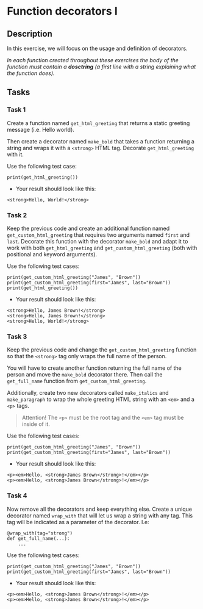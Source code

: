 # Function decorators I

## Description

In this exercise, we will focus on the usage and definition of decorators.

*In each function created throughout these exercises the body of the function must contain a **dosctring** (a first line with a string explaining what the function does).*

##

## Tasks

###

### Task 1

Create a function named `get_html_greeting` that returns a static greeting message (i.e. Hello world).

Then create a decorator named `make_bold` that takes a function returning a string and wraps it with a `<strong>` HTML tag. Decorate `get_html_greeting` with it.

Use the following test case:

```
print(get_html_greeting())
```

- Your result should look like this:

```
<strong>Hello, World!</strong>
```

###

### Task 2

Keep the previous code and create an additional function named `get_custom_html_greeting` that requires two arguments named `first` and `last`. Decorate this function with the decorator `make_bold` and adapt it to work with both `get_html_greeting` and `get_custom_html_greeting` (both with positional and keyword arguments).

Use the following test cases:

```
print(get_custom_html_greeting("James", "Brown"))
print(get_custom_html_greeting(first="James", last="Brown"))
print(get_html_greeting())
```

- Your result should look like this:

```
<strong>Hello, James Brown!</strong>
<strong>Hello, James Brown!</strong>
<strong>Hello, World!</strong>
```

###

### Task 3

Keep the previous code and change the `get_custom_html_greeting` function so that the `<strong>` tag only wraps the full name of the person.

You will have to create another function returning the full name of the person and move the `make_bold` decorator there. Then call the `get_full_name` function from `get_custom_html_greeting`.

Additionally, create two new decorators called `make_italics` and `make_paragraph` to wrap the whole greeting HTML string with an `<em>` and a `<p>` tags.

> Attention! The `<p>` must be the root tag and the `<em>` tag must be inside of it.

Use the following test cases:

```
print(get_custom_html_greeting("James", "Brown"))
print(get_custom_html_greeting(first="James", last="Brown"))
```

- Your result should look like this:

```
<p><em>Hello, <strong>James Brown</strong>!</em></p>
<p><em>Hello, <strong>James Brown</strong>!</em></p>
```

###

### Task 4

Now remove all the decorators and keep everything else. Create a unique decorator named `wrap_with` that will let us wrap a string with any tag. This tag will be indicated as a parameter of the decorator. I.e:

```
@wrap_with(tag="strong")
def get_full_name(...):
    ...
```

Use the following test cases:

```
print(get_custom_html_greeting("James", "Brown"))
print(get_custom_html_greeting(first="James", last="Brown"))
```

- Your result should look like this:

```
<p><em>Hello, <strong>James Brown</strong>!</em></p>
<p><em>Hello, <strong>James Brown</strong>!</em></p>
```
